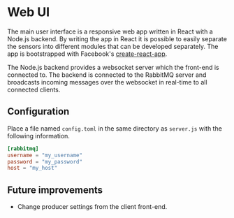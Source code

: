 # Web UI

The main user interface is a responsive web app written in React with a Node.js
backend. By writing the app in React it is possible to easily separate the
sensors into different modules that can be developed separately. The app is
bootstrapped with Facebook's [create-react-app](https://create-react-app.dev). 

The Node.js backend provides a websocket server which the front-end is
connected to. The backend is connected to the RabbitMQ server and broadcasts
incoming messages over the websocket in real-time to all connected clients.

## Configuration
Place a file named `config.toml` in the same directory as `server.js` with the
following information.

```toml
[rabbitmq]
username = "my_username"
password = "my_password"
host = "my_host"
```


## Future improvements

* Change producer settings from the client front-end.

